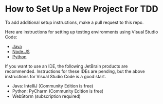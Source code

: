 # How to Set Up a New Project For TDD

To add additional setup instructions, make a pull request to this repo.

Here are instructions for setting up testing environments using Visual Studio Code:

- [Java](https://github.com/alexjball/kata-templates/blob/master/java/Readme.md)
- [Node.JS](https://github.com/alexjball/kata-templates/blob/master/node/Readme.md)
- [Python](https://github.com/alexjball/kata-templates/blob/master/python/Readme.md)

If you want to use an IDE, the following JetBrain products are recommended.  Instructions for these IDEs are pending, but the above instructions for Visual Studio Code is a good start.

- Java: IntelliJ (Community Edition is free)
- Python: PyCharm (Community Edition is free)
- WebStorm (subscription required)
